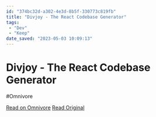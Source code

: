 ```yaml
---
id: "374bc32d-a302-4e3d-8b5f-330773c819fb"
title: "Divjoy - The React Codebase Generator"
tags:
 - "Dev"
 - "Keep"
date_saved: "2023-05-03 10:09:13"
---
```


# Divjoy - The React Codebase Generator
#Omnivore

[Read on Omnivore](https://omnivore.app/me/divjoy-the-react-codebase-generator-187e0df7408)
[Read Original](https://divjoy.com)

